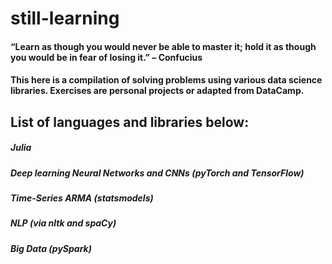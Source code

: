 # still-learning
#### “Learn as though you would never be able to master it; hold it as though you would be in fear of losing it.” – Confucius
#### This here is a compilation of solving problems using various data science libraries. Exercises are personal projects or adapted from DataCamp. 

## List of languages and libraries below:
##### Julia
##### Deep learning Neural Networks and CNNs (pyTorch and TensorFlow)
##### Time-Series ARMA (statsmodels) 
##### NLP (via nltk and spaCy)
##### Big Data (pySpark)
